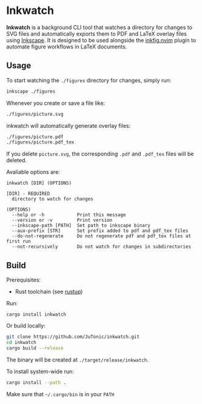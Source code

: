 # Inkwatch

**Inkwatch** is a background CLI tool that watches a directory for changes to SVG files and automatically exports them to PDF and LaTeX overlay files using [Inkscape](https://inkscape.org). It is designed to be used alongside the [inkfig.nvim](https://github.com/JuTonic/inkfig.nvim) plugin to automate figure workflows in LaTeX documents.

## Usage

To start watching the `./figures` directory for changes, simply run:

```bash
inkscape ./figures
```

Whenever you create or save a file like:
```bash
./figures/picture.svg
```
inkwatch will automatically generate overlay files:
```bash
./figures/picture.pdf
./figures/picture.pdf_tex
```
If you delete `picture.svg`, the corresponding `.pdf` and `.pdf_tex` files will be deleted.

Avaliable options are:

```
inkwatch [DIR] (OPTIONS)

[DIR] - REQUIRED
  directory to watch for changes

(OPTIONS)
  --help or -h            Print this message
  --version or -v         Print version
  --inkscape-path [PATH]  Set path to inkscape binary
  --aux-prefix [STR]      Set prefix added to pdf and pdf_tex files
  --do-not-regenerate     Do not regenerate pdf and pdf_tex files at first run
  --not-recursively       Do not watch for changes in subdirectories
```

## Build

Prerequisites:
- Rust toolchain (see [rustup](https://rustup.rs/))

Run:
```
cargo install inkwatch
```

Or build locally:

```bash
git clone https://github.com/JuTonic/inkwatch.git
cd inkwatch
cargo build --release
```
The binary will be created at `./target/release/inkwatch`.

To install system-wide run:

```bash
cargo install --path .
```
Make sure that `~/.cargo/bin` is in your `PATH`
